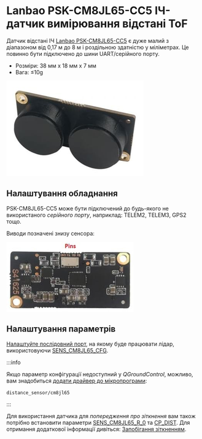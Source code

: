 # Lanbao PSK-CM8JL65-CC5 ІЧ-датчик вимірювання відстані ToF

Датчик відстані ІЧ [Lanbao PSK-CM8JL65-CC5](https://www.seeedstudio.com/PSK-CM8JL65-CC5-Infrared-Distance-Measuring-Sensor-p-4028.html) є дуже малий з діапазоном від 0,17 м до 8 м і роздільною здатністю у міліметрах. Це повинно бути підключено до шини UART/серійного порту.

- Розміри: 38 мм х 18 мм х 7 мм
- Вага: ≤10g

![Датчик відстані PSK-CM8JL65-CC5 ToF IR - Hero image](../../assets/hardware/sensors/cm8jl65/psk_cm8jl65_hero.jpg)

## Налаштування обладнання

PSK-CM8JL65-CC5 може бути підключений до будь-якого не використаного _серійного порту_, наприклад: TELEM2, TELEM3, GPS2 тощо.

Виводи позначені знизу сенсора:

![PSK-CM8JL65-CC5 ToF IR Distance Sensor - Pinout connections](../../assets/hardware/sensors/cm8jl65/psk-cm8jl65-cc5-02.jpg)

## Налаштування параметрів

[Налаштуйте послідовний порт](../peripherals/serial_configuration.md), на якому буде працювати лідар, використовуючи [SENS_CM8JL65_CFG](../advanced_config/parameter_reference.md#SENS_CM8JL65_CFG).

:::info

Якщо параметр конфігурації недоступний у _QGroundControl_, можливо, вам знадобиться [додати драйвер до мікропрограми](../peripherals/serial_configuration.md#parameter_not_in_firmware):

```plain
distance_sensor/cm8jl65
```

:::

Для використання датчика для _попередження про зіткнення_ вам також потрібно встановити параметри [SENS_CM8JL65_R_0](../advanced_config/parameter_reference.md#SENS_CM8JL65_R_0) та [CP_DIST](../advanced_config/parameter_reference.md#CP_DIST). Для отримання додаткової інформації дивіться: [Запобігання зіткненням](../computer_vision/collision_prevention.md#rangefinder).
